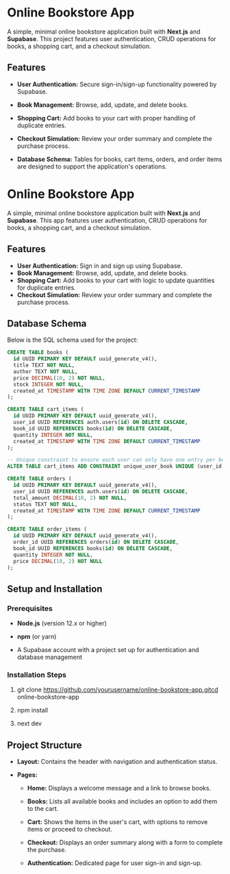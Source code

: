 Online Bookstore App
====================

A simple, minimal online bookstore application built with **Next.js** and **Supabase**. This project features user authentication, CRUD operations for books, a shopping cart, and a checkout simulation.

Features
--------

*   **User Authentication:** Secure sign-in/sign-up functionality powered by Supabase.

*   **Book Management:** Browse, add, update, and delete books.

*   **Shopping Cart:** Add books to your cart with proper handling of duplicate entries.

*   **Checkout Simulation:** Review your order summary and complete the purchase process.

*   **Database Schema:** Tables for books, cart items, orders, and order items are designed to support the application's operations.


# Online Bookstore App

A simple, minimal online bookstore application built with **Next.js** and **Supabase**. This app features user authentication, CRUD operations for books, a shopping cart, and a checkout simulation.

## Features

- **User Authentication:** Sign in and sign up using Supabase.
- **Book Management:** Browse, add, update, and delete books.
- **Shopping Cart:** Add books to your cart with logic to update quantities for duplicate entries.
- **Checkout Simulation:** Review your order summary and complete the purchase process.

## Database Schema

Below is the SQL schema used for the project:

```sql
CREATE TABLE books (
  id UUID PRIMARY KEY DEFAULT uuid_generate_v4(),
  title TEXT NOT NULL,
  author TEXT NOT NULL,
  price DECIMAL(10, 2) NOT NULL,
  stock INTEGER NOT NULL,
  created_at TIMESTAMP WITH TIME ZONE DEFAULT CURRENT_TIMESTAMP
);

CREATE TABLE cart_items (
  id UUID PRIMARY KEY DEFAULT uuid_generate_v4(),
  user_id UUID REFERENCES auth.users(id) ON DELETE CASCADE,
  book_id UUID REFERENCES books(id) ON DELETE CASCADE,
  quantity INTEGER NOT NULL,
  created_at TIMESTAMP WITH TIME ZONE DEFAULT CURRENT_TIMESTAMP
);

-- Unique constraint to ensure each user can only have one entry per book in their cart
ALTER TABLE cart_items ADD CONSTRAINT unique_user_book UNIQUE (user_id, book_id);

CREATE TABLE orders (
  id UUID PRIMARY KEY DEFAULT uuid_generate_v4(),
  user_id UUID REFERENCES auth.users(id) ON DELETE CASCADE,
  total_amount DECIMAL(10, 2) NOT NULL,
  status TEXT NOT NULL,
  created_at TIMESTAMP WITH TIME ZONE DEFAULT CURRENT_TIMESTAMP
);

CREATE TABLE order_items (
  id UUID PRIMARY KEY DEFAULT uuid_generate_v4(),
  order_id UUID REFERENCES orders(id) ON DELETE CASCADE,
  book_id UUID REFERENCES books(id) ON DELETE CASCADE,
  quantity INTEGER NOT NULL,
  price DECIMAL(10, 2) NOT NULL
);
```

Setup and Installation
----------------------

### Prerequisites

*   **Node.js** (version 12.x or higher)

*   **npm** (or yarn)

*   A Supabase account with a project set up for authentication and database management

### Installation Steps

1.  git clone https://github.com/yourusername/online-bookstore-app.gitcd online-bookstore-app

2.  npm install

3.  next dev


Project Structure
-----------------

*   **Layout:** Contains the header with navigation and authentication status.

*   **Pages:**

    *   **Home:** Displays a welcome message and a link to browse books.

    *   **Books:** Lists all available books and includes an option to add them to the cart.

    *   **Cart:** Shows the items in the user's cart, with options to remove items or proceed to checkout.

    *   **Checkout:** Displays an order summary along with a form to complete the purchase.

    *   **Authentication:** Dedicated page for user sign-in and sign-up.